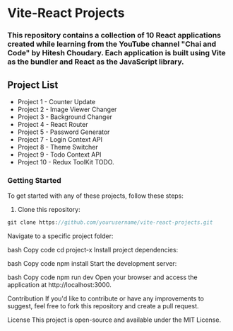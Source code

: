 # Vite-React Projects
### This repository contains a collection of 10 React applications created while learning from the YouTube channel "Chai and Code" by Hitesh Choudary. Each application is built using Vite as the bundler and React as the JavaScript library.

## Project List
* Project 1 - Counter Update
* Project 2 - Image Viewer Changer
* Project 3 - Background Changer
* Project 4 - React Router 
* Project 5 - Password Generator
* Project 7 - Login Context API
* Project 8 - Theme Switcher
* Project 9 - Todo Context API
* Project 10 - Redux ToolKit TODO.

### Getting Started
To get started with any of these projects, follow these steps:

1.  Clone this repository:


```javascript 
git clone https://github.com/yourusername/vite-react-projects.git

```
Navigate to a specific project folder:

bash
Copy code
cd project-x
Install project dependencies:

bash
Copy code
npm install
Start the development server:

bash
Copy code
npm run dev
Open your browser and access the application at http://localhost:3000.

Contribution
If you'd like to contribute or have any improvements to suggest, feel free to fork this repository and create a pull request.

License
This project is open-source and available under the MIT License.